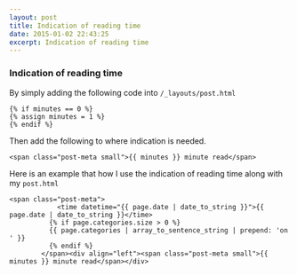 ```yaml
---
layout: post
title: Indication of reading time
date: 2015-01-02 22:43:25
excerpt: Indication of reading time
---
```


### Indication of reading time

By simply adding the following code into `/_layouts/post.html`

```{% assign minutes = content | number_of_words | divided_by: 180 %}
{% if minutes == 0 %}
{% assign minutes = 1 %}
{% endif %} 
```

Then add the following to where indication is needed.

`<span class="post-meta small">{{ minutes }} minute read</span>`

Here is an example that how I use the indication of reading time along with my `post.html`

```
<span class="post-meta">
        	<time datetime="{{ page.date | date_to_string }}">{{ page.date | date_to_string }}</time>
          {% if page.categories.size > 0 %}
          {{ page.categories | array_to_sentence_string | prepend: 'on ' }}
          {% endif %}
        </span><div align="left"><span class="post-meta small">{{ minutes }} minute read</span></div>
```
